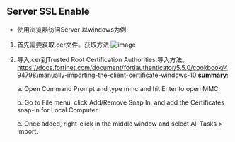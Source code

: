 ## Server SSL Enable

+ 使用浏览器访问Server
以windows为例:

1. 首先需要获取.cer文件。获取方法
![image](https://github.com/FL-LearningGroup/Network/blob/main/ExportCertFile.JPG)

2. 导入.cer到Trusted Root Certification Authorities.导入方法。
https://docs.fortinet.com/document/fortiauthenticator/5.5.0/cookbook/494798/manually-importing-the-client-certificate-windows-10
**summary**:

    a. Open Command Prompt and type mmc and hit Enter to open MMC.

    b. Go to File menu, click Add/Remove Snap In, and add the Certificates snap-in for Local Computer.

    c. Once added, right-click in the middle window and select All Tasks > Import.
